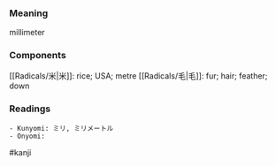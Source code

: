 ### Meaning

millimeter

### Components

[[Radicals/米|米]]: rice; USA; metre [[Radicals/毛|毛]]: fur; hair; feather; down

### Readings

```
- Kunyomi: ミリ, ミリメートル
- Onyomi: 
```

#kanji
